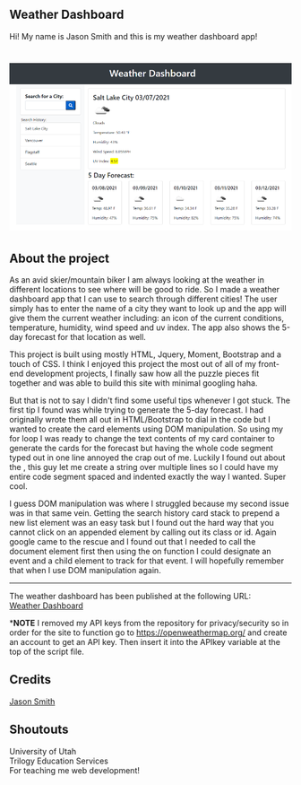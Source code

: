 ## Weather Dashboard

Hi! My name is Jason Smith and this is my weather dashboard app!

# ![Site Screen Shot](/assets/images/screenshot.png)

## About the project
As an avid skier/mountain biker I am always looking at the weather in different locations to see where will be good to ride. So I made a weather dashboard app that I can use to search through different cities! The user simply has to enter the name of a city they want to look up and the app will give them the current weather including: an icon of the current conditions, temperature, humidity, wind speed and uv index. The app also shows the 5-day forecast for that location as well.

This project is built using mostly HTML, Jquery, Moment, Bootstrap and a touch of CSS. I think I enjoyed this project the most out of all of my front-end development projects, I finally saw how all the puzzle pieces fit together and was able to build this site with minimal googling haha.

But that is not to say I didn't find some useful tips whenever I got stuck. The first tip I found was while trying to generate the 5-day forecast. I had originally wrote them all out in HTML/Bootstrap to dial in the code but I wanted to create the card elements using DOM manipulation. So using my for loop I was ready to change the text contents of my card container to generate the cards for the forecast but having the whole code segment typed out in one line annoyed the crap out of me. Luckily I found out about the \, this guy let me create a string over multiple lines so I could have my entire code segment spaced and indented exactly the way I wanted. Super cool.

I guess DOM manipulation was where I struggled because my second issue was in that same vein. Getting the search history card stack to prepend a new list element was an easy task but I found out the hard way that you cannot click on an appended element by calling out its class or id. Again google came to the rescue and I found out that I needed to call the document element first then using the on function I could designate an event and a child element to track for that event. I will hopefully remember that when I use DOM manipulation again.

***

The weather dashboard has been published at the following URL:  
[Weather Dashboard](https://jasonpsmith180.github.io/weather-dashboard/)

***NOTE** I removed my API keys from the repository for privacy/security so in order for the site to function go to https://openweathermap.org/ and create an account to get an API key. Then insert it into the APIkey variable at the top of the script file.

## Credits
[Jason Smith](https://github.com/Jasonpsmith180)

## Shoutouts
University of Utah  
Trilogy Education Services  
For teaching me web development! 
